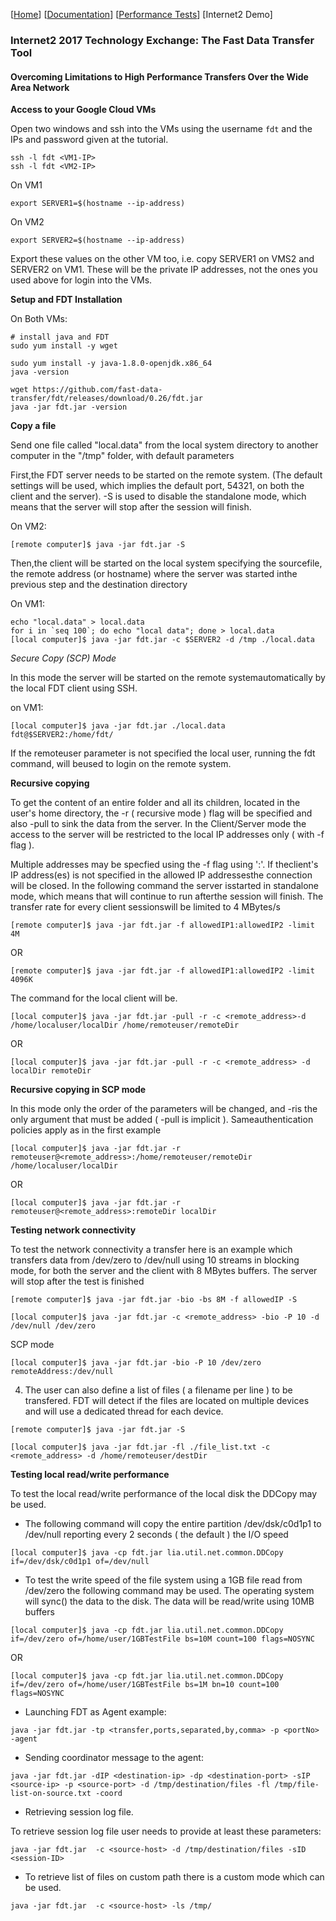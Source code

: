 [[Home](index.md)]  [[Documentation](doc-fdt-ddcopy.md)]  [[Performance Tests](perf-disk-to-disk.md)] [Internet2 Demo]



### Internet2 2017 Technology Exchange: The Fast Data Transfer Tool
#### Overcoming Limitations to High Performance Transfers Over the Wide Area Network


**Access to your Google Cloud VMs**

Open two windows and ssh into the VMs using the username `fdt` and the IPs and password given at the tutorial.

```
ssh -l fdt <VM1-IP>
ssh -l fdt <VM2-IP>
```

On VM1
```
export SERVER1=$(hostname --ip-address)
```

On VM2
```
export SERVER2=$(hostname --ip-address)
```

Export these values on the other VM too, i.e. copy SERVER1 on VMS2 and SERVER2 on VM1. These will be the private IP addresses, not the ones you used above for login into the VMs.




**Setup and FDT Installation**

On Both VMs:
```
# install java and FDT
sudo yum install -y wget

sudo yum install -y java-1.8.0-openjdk.x86_64
java -version

wget https://github.com/fast-data-transfer/fdt/releases/download/0.26/fdt.jar
java -jar fdt.jar -version
```


**Copy a file**


Send one file called "local.data" from the local system
directory to another computer
in the "/tmp" folder, with default
parameters

First,the FDT server needs to be started on the remote system. (The default settings will be used, which implies the default port, 54321, on both the client and the server). -S is used to disable the standalone mode, which means that the server will stop after the session will finish.

On VM2:
```
[remote computer]$ java -jar fdt.jar -S
```

Then,the client will be started on the local system specifying the sourcefile, the remote address (or hostname) where the server was started inthe previous step and the destination directory

On VM1:
```
echo "local.data" > local.data
for i in `seq 100`; do echo "local data"; done > local.data
[local computer]$ java -jar fdt.jar -c $SERVER2 -d /tmp ./local.data
```

_Secure Copy (SCP) Mode_

In this mode the server will be started on the remote systemautomatically by the local FDT client using SSH.

on VM1:
```
[local computer]$ java -jar fdt.jar ./local.data fdt@$SERVER2:/home/fdt/
```

If the remoteuser parameter is not specified the local user, running the fdt command, will beused to login on the remote system.

**Recursive copying**

To get the content of an entire folder and all its children,
located in the user's home directory, the -r ( recursive
mode ) flag will be specified and also -pull to sink the data from the
server. In the Client/Server mode the access to the server will be
restricted to the local IP addresses only ( with -f flag ).

Multiple addresses may be specfied using the -f flag using ':'. If theclient's IP address(es) is not specified in the allowed IP addressesthe connection will be closed. In the following command the server isstarted in standalone mode, which means that will continue to run afterthe session will finish. The transfer rate for every client sessionswill be limited to 4 MBytes/s

```
[remote computer]$ java -jar fdt.jar -f allowedIP1:allowedIP2 -limit 4M
```

OR

```
[remote computer]$ java -jar fdt.jar -f allowedIP1:allowedIP2 -limit 4096K
```

The command for the local client will be.

```
[local computer]$ java -jar fdt.jar -pull -r -c <remote_address>-d /home/localuser/localDir /home/remoteuser/remoteDir
```

OR

```
[local computer]$ java -jar fdt.jar -pull -r -c <remote_address> -d localDir remoteDir
```

__Recursive copying in SCP mode__

In this mode only the order of the parameters will be changed, and -ris the only argument that must be added ( -pull is implicit ). Sameauthentication policies apply as in the first example

```
[local computer]$ java -jar fdt.jar -r  remoteuser@<remote_address>:/home/remoteuser/remoteDir /home/localuser/localDir
```

OR

```
[local computer]$ java -jar fdt.jar -r remoteuser@<remote_address>:remoteDir localDir
```


**Testing network connectivity**

To test the network connectivity a transfer here is an example
which transfers data from /dev/zero to /dev/null using 10 streams in
blocking mode, for both the server and the client with 8 MBytes
buffers. The server will stop after the test is finished

```
[remote computer]$ java -jar fdt.jar -bio -bs 8M -f allowedIP -S
```

```
[local computer]$ java -jar fdt.jar -c <remote_address> -bio -P 10 -d /dev/null /dev/zero
```

 SCP mode

```
[local computer]$ java -jar fdt.jar -bio -P 10 /dev/zero remoteAddress:/dev/null
```

4. The user can also define a list of files ( a filename per line )
to be transfered. FDT will detect if the files are located on multiple
devices and will use a dedicated thread for each device.

```
[remote computer]$ java -jar fdt.jar -S
```

```
[local computer]$ java -jar fdt.jar -fl ./file_list.txt -c <remote_address> -d /home/remoteuser/destDir
```


**Testing local read/write performance**

To test the local read/write performance of the local disk the
DDCopy may be used.

- The following command will copy the entire partition
/dev/dsk/c0d1p1 to /dev/null reporting every 2 seconds ( the default )
the I/O speed

```
[local computer]$ java -cp fdt.jar lia.util.net.common.DDCopy if=/dev/dsk/c0d1p1 of=/dev/null
```

- To test the write speed of the file system using a 1GB file
read from /dev/zero the following command may be used. The operating
system will sync() the data to the disk. The data will be read/write
using 10MB buffers

```
[local computer]$ java -cp fdt.jar lia.util.net.common.DDCopy  if=/dev/zero of=/home/user/1GBTestFile bs=10M count=100 flags=NOSYNC
```

OR

```
[local computer]$ java -cp fdt.jar lia.util.net.common.DDCopy  if=/dev/zero of=/home/user/1GBTestFile bs=1M bn=10 count=100 flags=NOSYNC
```

- Launching FDT as Agent example:

```
java -jar fdt.jar -tp <transfer,ports,separated,by,comma> -p <portNo> -agent
```

- Sending coordinator message to the agent:

```
java -jar fdt.jar -dIP <destination-ip> -dp <destination-port> -sIP <source-ip> -p <source-port> -d /tmp/destination/files -fl /tmp/file-list-on-source.txt -coord
```
- Retrieving session log file. 

To retrieve session log file user needs to provide at least these parameters:

```
java -jar fdt.jar  -c <source-host> -d /tmp/destination/files -sID <session-ID>
```

- To retrieve list of files on custom path there is a custom mode which can be used.

```
java -jar fdt.jar  -c <source-host> -ls /tmp/
```

